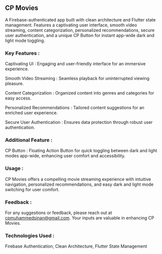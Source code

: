 ## CP Movies

A Firebase-authenticated app built with clean architecture and Flutter state management. Features a captivating user interface, smooth video streaming, content categorization, personalized recommendations, secure user authentication, and a unique CP Button for instant app-wide dark and light mode toggling.

### Key Features :

Captivating UI : Engaging and user-friendly interface for an immersive experience.

Smooth Video Streaming : Seamless playback for uninterrupted viewing pleasure.

Content Categorization : Organized content into genres and categories for easy access.

Personalized Recommendations : Tailored content suggestions for an enriched user experience.

Secure User Authentication : Ensures data protection through robust user authentication.

### Additional Feature :
CP Button : Floating Action Button for quick toggling between dark and light modes app-wide, enhancing user comfort and accessibility.

### Usage :
CP Movies offers a compelling movie streaming experience with intuitive navigation, personalized recommendations, and easy dark and light mode switching for user comfort.

### Feedback :
For any suggestions or feedback, please reach out at cpmuhammedsinan@gmail.com. Your inputs are valuable in enhancing CP Movies.

### Technologies Used :
Firebase Authentication, Clean Architecture, Flutter State Management
